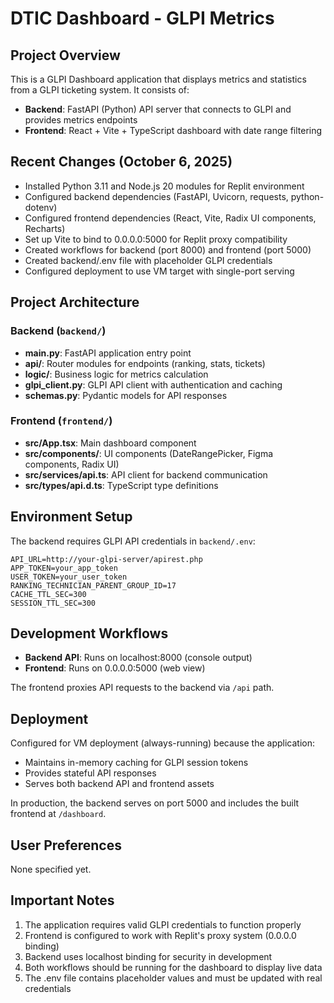 # DTIC Dashboard - GLPI Metrics

## Project Overview

This is a GLPI Dashboard application that displays metrics and statistics from a GLPI ticketing system. It consists of:

- **Backend**: FastAPI (Python) API server that connects to GLPI and provides metrics endpoints
- **Frontend**: React + Vite + TypeScript dashboard with date range filtering

## Recent Changes (October 6, 2025)

- Installed Python 3.11 and Node.js 20 modules for Replit environment
- Configured backend dependencies (FastAPI, Uvicorn, requests, python-dotenv)
- Configured frontend dependencies (React, Vite, Radix UI components, Recharts)
- Set up Vite to bind to 0.0.0.0:5000 for Replit proxy compatibility
- Created workflows for backend (port 8000) and frontend (port 5000)
- Created backend/.env file with placeholder GLPI credentials
- Configured deployment to use VM target with single-port serving

## Project Architecture

### Backend (`backend/`)
- **main.py**: FastAPI application entry point
- **api/**: Router modules for endpoints (ranking, stats, tickets)
- **logic/**: Business logic for metrics calculation
- **glpi_client.py**: GLPI API client with authentication and caching
- **schemas.py**: Pydantic models for API responses

### Frontend (`frontend/`)
- **src/App.tsx**: Main dashboard component
- **src/components/**: UI components (DateRangePicker, Figma components, Radix UI)
- **src/services/api.ts**: API client for backend communication
- **src/types/api.d.ts**: TypeScript type definitions

## Environment Setup

The backend requires GLPI API credentials in `backend/.env`:

```
API_URL=http://your-glpi-server/apirest.php
APP_TOKEN=your_app_token
USER_TOKEN=your_user_token
RANKING_TECHNICIAN_PARENT_GROUP_ID=17
CACHE_TTL_SEC=300
SESSION_TTL_SEC=300
```

## Development Workflows

- **Backend API**: Runs on localhost:8000 (console output)
- **Frontend**: Runs on 0.0.0.0:5000 (web view)

The frontend proxies API requests to the backend via `/api` path.

## Deployment

Configured for VM deployment (always-running) because the application:
- Maintains in-memory caching for GLPI session tokens
- Provides stateful API responses
- Serves both backend API and frontend assets

In production, the backend serves on port 5000 and includes the built frontend at `/dashboard`.

## User Preferences

None specified yet.

## Important Notes

1. The application requires valid GLPI credentials to function properly
2. Frontend is configured to work with Replit's proxy system (0.0.0.0 binding)
3. Backend uses localhost binding for security in development
4. Both workflows should be running for the dashboard to display live data
5. The .env file contains placeholder values and must be updated with real credentials
